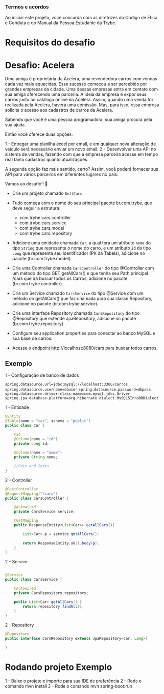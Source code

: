 ### Termos e acordos

Ao iniciar este projeto, você concorda com as diretrizes do Código de Ética e Conduta e do Manual da Pessoa Estudante da Trybe.

# Requisitos do desafio


# Desafio: Acelera

Uma amiga é proprietária da Acelera, uma revendedora carros com vendas cada vez mais aquecidas. Esse sucesso começou a ser percebido por grandes empresas da cidade.
Uma dessas empresas entra em contato com sua amiga oferecendo uma parceria. A ideia da empresa é expor seus carros junto ao catálogo online da Acelera. Assim, quando uma venda for realizada pela Acelera, haverá uma comissão. Mas, para isso, essa empresa solicita o acesso aos cadastros de carros da Acelera. 

Sabendo que você é uma pessoa programadora, sua amiga procura pela sua ajuda.

Então você oferece duas opções:

1 - Entregar uma planilha excel por email, e em qualquer nova alteração de veículo será necessário enviar um novo email.
2 - Desenvolver uma API no sistema de vendas, fazendo com que a empresa parceira acesse em tempo real tanto cadastros quanto atualizações.

A segunda opção faz mais sentido, certo? Assim, você poderá fornecer sua API para vários parceiros em diferentes lugares no país. 

Vamos ao desafio!! 🚗

- Crie um projeto chamado `SellCars`

- Tudo começa com o nome do seu principal pacote br.com.trybe, que deve seguir a estrutura:
   - com.trybe.cars.controller 
   - com.trybe.cars.service
   - com.trybe.cars.model
   - com.trybe.cars.repository

- Adicione uma entidade chamada `Car`, a qual terá um atributo `nome` do tipo `String` que representa o nome do carro, e um atributo `id` do tipo `Long` que representa seu identificador (PK da Tabela), adicione no pacote (br.com.trybe.model).

- Crie uma Controller chamada `CarsController` do tipo @Controller com um método do tipo GET getAllCars() e que tenha seu Path principal /cars que irá buscar todos os Carros, adicione no pacote (br.com.trybe.controller).

- Crie um Service chamado `CarsService` do tipo @Service com um método do getAllCars() que faz chamada para sua classe Repository, adicione no pacote (br.com.trybe.service).

- Crie uma interface Repository chamada `CarsRepository` do tipo @Repository que extende JpaRepository, adicione no pacote (br.com.trybe.repository).

- Configure seu application.properties para conectar ao banco MySQL e sua base de carros. 

- Acesse o endpoint http://localhost:8080/cars para buscar todos carros.

## Exemplo

1 - Configuração de banco de dados

`spring.datasource.url=jdbc:mysql://localhost:3306/carros`
`spring.datasource.username=dbuser`
`spring.datasource.password=dbpass`
`spring.datasource.driver-class-name=com.mysql.jdbc.Driver`
`spring.jpa.database-platform=org.hibernate.dialect.MySQL5InnoDBDialect`


1 - Entidade 

```java
@Entity
@Table(name = "car", schema = "public")
public class Car {

	@Id
	@Column(name = "id")
	private Long id;
	
	@Column(name = "nome")
	private String nome;

	//Gets and Setts
}
```

2 - Controller 

```java
@RestController
@RequestMapping("/cars")
public class CarsController {

	@Autowired
	private CarsService service;

	@GetMapping
	public ResponseEntity<List<Car>> getAllCars(){

		List<Car> p = service.getAllCars();
	
		return ResponseEntity.ok().body(p);
	}
}
```

2 - Service 

```java

@Service
public class CarsService {

	@Autowired
	private CarsRepository repository;

	public List<Car> getAllCars() {
		return repository.findAll();
	}
}
```

2 - Repository 

```java
@Repository
public interface CarsRepository extends JpaRepository<Car, Long>{

}
```

# Rodando projeto Exemplo

1 - Baixe o projeto e importe para sua IDE de preferência
2 - Rode o comando mvn install 
3 - Rode o comando mvn spring-boot:run
